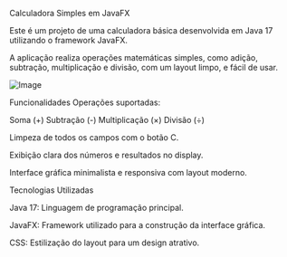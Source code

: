 Calculadora Simples em JavaFX

Este é um projeto de uma calculadora básica desenvolvida em Java 17 utilizando o framework JavaFX.

A aplicação realiza operações matemáticas simples, como adição, subtração, multiplicação e divisão, com um layout limpo, e fácil de usar.

![Image](https://github.com/user-attachments/assets/718f77d7-73ca-4e62-a3a4-435ecd23abc9)

Funcionalidades
Operações suportadas:

Soma (+)
Subtração (-)
Multiplicação (×)
Divisão (÷)

Limpeza de todos os campos com o botão C.

Exibição clara dos números e resultados no display.

Interface gráfica minimalista e responsiva com layout moderno.

Tecnologias Utilizadas

Java 17: Linguagem de programação principal.

JavaFX: Framework utilizado para a construção da interface gráfica.

CSS: Estilização do layout para um design atrativo.






